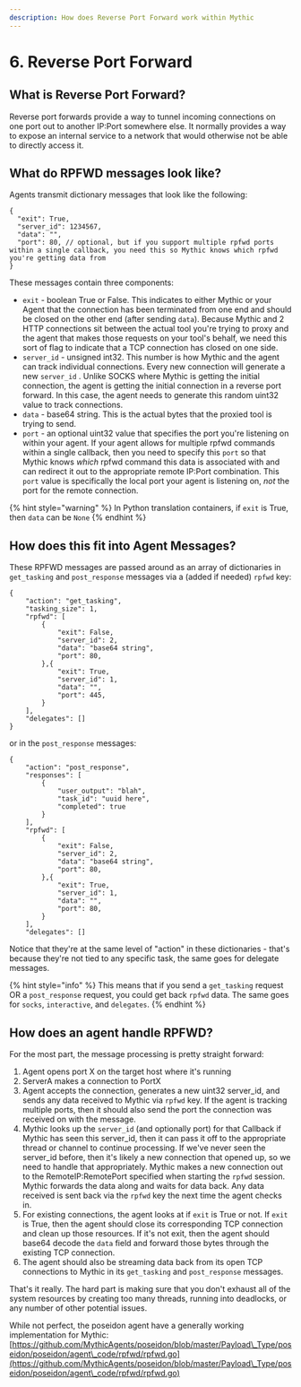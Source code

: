 ```yaml
---
description: How does Reverse Port Forward work within Mythic
---
```


# 6. Reverse Port Forward

## What is Reverse Port Forward?

Reverse port forwards provide a way to tunnel incoming connections on one port out to another IP:Port somewhere else. It normally provides a way to expose an internal service to a network that would otherwise not be able to directly access it.&#x20;

## What do RPFWD messages look like?

Agents transmit dictionary messages that look like the following:

```
{
  "exit": True,
  "server_id": 1234567,
  "data": "",
  "port": 80, // optional, but if you support multiple rpfwd ports within a single callback, you need this so Mythic knows which rpfwd you're getting data from
}
```

These messages contain three components:

* `exit` - boolean True or False. This indicates to either Mythic or your Agent that the connection has been terminated from one end and should be closed on the other end (after sending `data`). Because Mythic and 2 HTTP connections sit between the actual tool you're trying to proxy and the agent that makes those requests on your tool's behalf, we need this sort of flag to indicate that a TCP connection has closed on one side.
* `server_id` - unsigned int32. This number is how Mythic and the agent can track individual connections. Every new connection will generate a new `server_id` . Unlike SOCKS where Mythic is getting the initial connection, the agent is getting the initial connection in a reverse port forward. In this case, the agent needs to generate this random uint32 value to track connections.
* `data` - base64 string. This is the actual bytes that the proxied tool is trying to send.
* `port` - an optional uint32 value that specifies the port you're listening on within your agent. If your agent allows for multiple rpfwd commands within a single callback, then you need to specify this `port` so that Mythic knows _which_ rpfwd command this data is associated with and can redirect it out to the appropriate remote IP:Port combination. This `port` value is specifically the local port your agent is listening on, _not_ the port for the remote connection.

{% hint style="warning" %}
In Python translation containers, if `exit` is True, then `data` can be `None`
{% endhint %}

## How does this fit into Agent Messages?

These RPFWD messages are passed around as an array of dictionaries in `get_tasking` and `post_response` messages via a (added if needed) `rpfwd` key:

```
{
    "action": "get_tasking",
    "tasking_size": 1,
    "rpfwd": [
        {
            "exit": False,
            "server_id": 2,
            "data": "base64 string",
            "port": 80,
        },{
            "exit": True,
            "server_id": 1,
            "data": "",
            "port": 445,
        }
    ],
    "delegates": []
}
```

or in the `post_response` messages:

```
{
    "action": "post_response",
    "responses": [
        {
            "user_output": "blah",
            "task_id": "uuid here",
            "completed": true
        }
    ],
    "rpfwd": [
        {
            "exit": False,
            "server_id": 2,
            "data": "base64 string",
            "port": 80,
        },{
            "exit": True,
            "server_id": 1,
            "data": "",
            "port": 80,
        }
    ],
    "delegates": []
```

Notice that they're at the same level of "action" in these dictionaries - that's because they're not tied to any specific task, the same goes for delegate messages.

{% hint style="info" %}
This means that if you send a `get_tasking` request OR a `post_response` request, you could get back `rpfwd` data. The same goes for `socks`, `interactive`, and `delegates`.&#x20;
{% endhint %}

## How does an agent handle RPFWD?

For the most part, the message processing is pretty straight forward:

1. Agent opens port X on the target host where it's running
2. ServerA makes a connection to PortX
3. Agent accepts the connection, generates a new uint32 server\_id, and sends any data received to Mythic via `rpfwd` key. If the agent is tracking multiple ports, then it should also send the port the connection was received on with the message.
4. Mythic looks up the `server_id` (and optionally port) for that Callback if Mythic has seen this server\_id, then it can pass it off to the appropriate thread or channel to continue processing. If we've never seen the server\_id before, then it's likely a new connection that opened up, so we need to handle that appropriately. Mythic makes a new connection out to the RemoteIP:RemotePort specified when starting the `rpfwd` session. Mythic forwards the data along and waits for data back. Any data received is sent back via the `rpfwd` key the next time the agent checks in.
5. For existing connections, the agent looks at if `exit` is True or not. If `exit` is True, then the agent should close its corresponding TCP connection and clean up those resources. If it's not exit, then the agent should base64 decode the `data` field and forward those bytes through the existing TCP connection.
6. The agent should also be streaming data back from its open TCP connections to Mythic in its `get_tasking` and `post_response` messages.

That's it really. The hard part is making sure that you don't exhaust all of the system resources by creating too many threads, running into deadlocks, or any number of other potential issues.

While not perfect, the poseidon agent have a generally working implementation for Mythic: [https://github.com/MythicAgents/poseidon/blob/master/Payload\_Type/poseidon/poseidon/agent\_code/rpfwd/rpfwd.go](https://github.com/MythicAgents/poseidon/blob/master/Payload\_Type/poseidon/poseidon/agent\_code/rpfwd/rpfwd.go)
